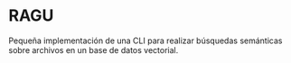 # RAGU
Pequeña implementación de una CLI para realizar búsquedas semánticas sobre archivos en un base de datos vectorial.


